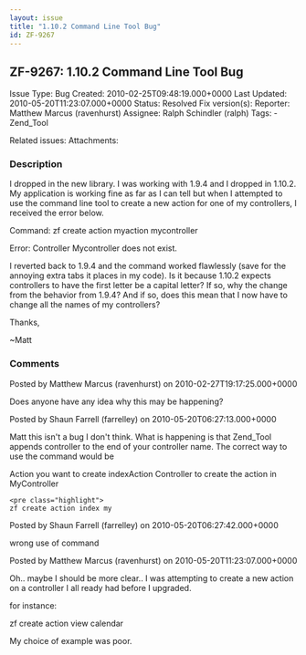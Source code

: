 ```yaml
---
layout: issue
title: "1.10.2 Command Line Tool Bug"
id: ZF-9267
---
```


ZF-9267: 1.10.2 Command Line Tool Bug
-------------------------------------

 Issue Type: Bug Created: 2010-02-25T09:48:19.000+0000 Last Updated: 2010-05-20T11:23:07.000+0000 Status: Resolved Fix version(s): 
 Reporter:  Matthew Marcus (ravenhurst)  Assignee:  Ralph Schindler (ralph)  Tags: - Zend\_Tool
 
 Related issues: 
 Attachments: 
### Description

I dropped in the new library. I was working with 1.9.4 and I dropped in 1.10.2. My application is working fine as far as I can tell but when I attempted to use the command line tool to create a new action for one of my controllers, I received the error below.

Command: zf create action myaction mycontroller

Error: Controller Mycontroller does not exist.

I reverted back to 1.9.4 and the command worked flawlessly (save for the annoying extra tabs it places in my code). Is it because 1.10.2 expects controllers to have the first letter be a capital letter? If so, why the change from the behavior from 1.9.4? And if so, does this mean that I now have to change all the names of my controllers?

Thanks,

~Matt

 

 

### Comments

Posted by Matthew Marcus (ravenhurst) on 2010-02-27T19:17:25.000+0000

Does anyone have any idea why this may be happening?

 

 

Posted by Shaun Farrell (farrelley) on 2010-05-20T06:27:13.000+0000

Matt this isn't a bug I don't think. What is happening is that Zend\_Tool appends controller to the end of your controller name. The correct way to use the command would be

Action you want to create indexAction Controller to create the action in MyController

 
    <pre class="highlight">
    zf create action index my


 

 

Posted by Shaun Farrell (farrelley) on 2010-05-20T06:27:42.000+0000

wrong use of command

 

 

Posted by Matthew Marcus (ravenhurst) on 2010-05-20T11:23:07.000+0000

Oh.. maybe I should be more clear.. I was attempting to create a new action on a controller I all ready had before I upgraded.

for instance:

zf create action view calendar

My choice of example was poor.

 

 